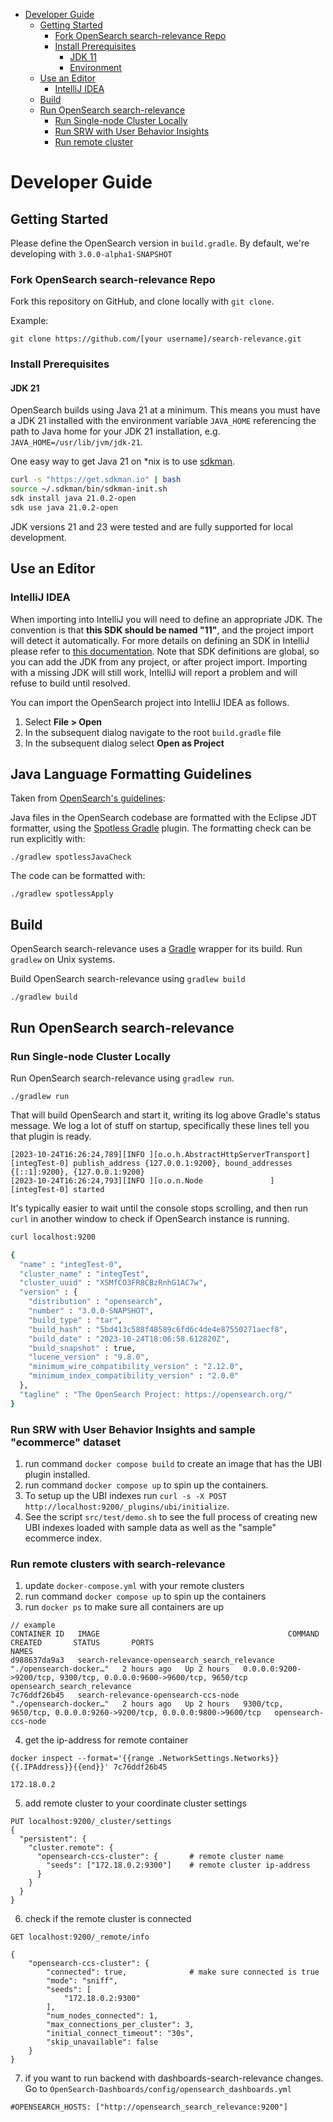 - [Developer Guide](#developer-guide)
    - [Getting Started](#getting-started)
        - [Fork OpenSearch search-relevance Repo](#fork-opensearch-search-relevance-repo)
        - [Install Prerequisites](#install-prerequisites)
            - [JDK 11](#jdk-11)
            - [Environment](#Environment)
    - [Use an Editor](#use-an-editor)
        - [IntelliJ IDEA](#intellij-idea)
    - [Build](#build)
    - [Run OpenSearch search-relevance](#run-opensearch-search-relevance)
        - [Run Single-node Cluster Locally](#run-single-node-cluster-locally)
        - [Run SRW with User Behavior Insights](#run-srw-with-user-behavior-insights)
        - [Run remote cluster](#run-remote-clusters-with-search-relevance)

# Developer Guide

## Getting Started
Please define the OpenSearch version in `build.gradle`. By default, we're developing with `3.0.0-alpha1-SNAPSHOT`

### Fork OpenSearch search-relevance Repo

Fork this repository on GitHub, and clone locally with `git clone`.

Example:
```
git clone https://github.com/[your username]/search-relevance.git
```

### Install Prerequisites

#### JDK 21

OpenSearch builds using Java 21 at a minimum. This means you must have a JDK 21 installed with the environment variable
`JAVA_HOME` referencing the path to Java home for your JDK 21 installation, e.g. `JAVA_HOME=/usr/lib/jvm/jdk-21`.

One easy way to get Java 21 on *nix is to use [sdkman](https://sdkman.io/).

```bash
curl -s "https://get.sdkman.io" | bash
source ~/.sdkman/bin/sdkman-init.sh
sdk install java 21.0.2-open
sdk use java 21.0.2-open
``````

JDK versions 21 and 23 were tested and are fully supported for local development.

## Use an Editor

### IntelliJ IDEA

When importing into IntelliJ you will need to define an appropriate JDK. The convention is that **this SDK should be named "11"**, and the project import will detect it automatically. For more details on defining an SDK in IntelliJ please refer to [this documentation](https://www.jetbrains.com/help/idea/sdk.html#define-sdk). Note that SDK definitions are global, so you can add the JDK from any project, or after project import. Importing with a missing JDK will still work, IntelliJ will report a problem and will refuse to build until resolved.

You can import the OpenSearch project into IntelliJ IDEA as follows.

1. Select **File > Open**
2. In the subsequent dialog navigate to the root `build.gradle` file
3. In the subsequent dialog select **Open as Project**

## Java Language Formatting Guidelines

Taken from [OpenSearch's guidelines](https://github.com/opensearch-project/OpenSearch/blob/main/DEVELOPER_GUIDE.md):

Java files in the OpenSearch codebase are formatted with the Eclipse JDT formatter, using the [Spotless Gradle](https://github.com/diffplug/spotless/tree/master/plugin-gradle) plugin. The formatting check can be run explicitly with:

    ./gradlew spotlessJavaCheck

The code can be formatted with:

    ./gradlew spotlessApply

## Build

OpenSearch search-relevance uses a [Gradle](https://docs.gradle.org/6.6.1/userguide/userguide.html) wrapper for its build.
Run `gradlew` on Unix systems.

Build OpenSearch search-relevance using `gradlew build`

```
./gradlew build
```

## Run OpenSearch search-relevance

### Run Single-node Cluster Locally
Run OpenSearch search-relevance using `gradlew run`.

```shell script
./gradlew run
```
That will build OpenSearch and start it, writing its log above Gradle's status message. We log a lot of stuff on startup, specifically these lines tell you that plugin is ready.
```
[2023-10-24T16:26:24,789][INFO ][o.o.h.AbstractHttpServerTransport] [integTest-0] publish_address {127.0.0.1:9200}, bound_addresses {[::1]:9200}, {127.0.0.1:9200}
[2023-10-24T16:26:24,793][INFO ][o.o.n.Node               ] [integTest-0] started
```

It's typically easier to wait until the console stops scrolling, and then run `curl` in another window to check if OpenSearch instance is running.

```bash
curl localhost:9200

{
  "name" : "integTest-0",
  "cluster_name" : "integTest",
  "cluster_uuid" : "XSMfCO3FR8CBzRnhG1AC7w",
  "version" : {
    "distribution" : "opensearch",
    "number" : "3.0.0-SNAPSHOT",
    "build_type" : "tar",
    "build_hash" : "5bd413c588f48589c6fd6c4de4e87550271aecf8",
    "build_date" : "2023-10-24T18:06:58.612820Z",
    "build_snapshot" : true,
    "lucene_version" : "9.8.0",
    "minimum_wire_compatibility_version" : "2.12.0",
    "minimum_index_compatibility_version" : "2.0.0"
  },
  "tagline" : "The OpenSearch Project: https://opensearch.org/"
}
```

### Run SRW with User Behavior Insights and sample "ecommerce" dataset
1. run command `docker compose build` to create an image that has the UBI plugin installed.
2. run command `docker compose up` to spin up the containers.
3. To setup up the UBI indexes run `curl -s -X POST http://localhost:9200/_plugins/ubi/initialize`.
4. See the script `src/test/demo.sh` to see the full process of creating new UBI indexes loaded with sample data as well as the "sample" ecommerce index.

### Run remote clusters with search-relevance
1. update `docker-compose.yml` with your remote clusters
2. run command `docker compose up` to spin up the containers
3. run `docker ps` to make sure all containers are up
```
// example
CONTAINER ID   IMAGE                                          COMMAND                  CREATED       STATUS       PORTS                                                                NAMES
d988637da9a3   search-relevance-opensearch_search_relevance  "./opensearch-docker…"   2 hours ago   Up 2 hours   0.0.0.0:9200->9200/tcp, 9300/tcp, 0.0.0.0:9600->9600/tcp, 9650/tcp   opensearch_search_relevance
7c76ddf26b45   search-relevance-opensearch-ccs-node          "./opensearch-docker…"   2 hours ago   Up 2 hours   9300/tcp, 9650/tcp, 0.0.0.0:9260->9200/tcp, 0.0.0.0:9800->9600/tcp   opensearch-ccs-node
```
4. get the ip-address for remote container
```
docker inspect --format='{{range .NetworkSettings.Networks}}{{.IPAddress}}{{end}}' 7c76ddf26b45

172.18.0.2
```
5. add remote cluster to your coordinate cluster settings
```
PUT localhost:9200/_cluster/settings
{
  "persistent": {
    "cluster.remote": {
      "opensearch-ccs-cluster": {       # remote cluster name
        "seeds": ["172.18.0.2:9300"]    # remote cluster ip-address
      }
    }
  }
}
```
6. check if the remote cluster is connected
```
GET localhost:9200/_remote/info

{
	"opensearch-ccs-cluster": {
		"connected": true,              # make sure connected is true
		"mode": "sniff",
		"seeds": [
			"172.18.0.2:9300"
		],
		"num_nodes_connected": 1,
		"max_connections_per_cluster": 3,
		"initial_connect_timeout": "30s",
		"skip_unavailable": false
	}
}
```
7. if you want to run backend with dashboards-search-relevance changes. Go to `OpenSearch-Dashboards/config/opensearch_dashboards.yml`
```
#OPENSEARCH_HOSTS: ["http://opensearch_search_relevance:9200"]
```
